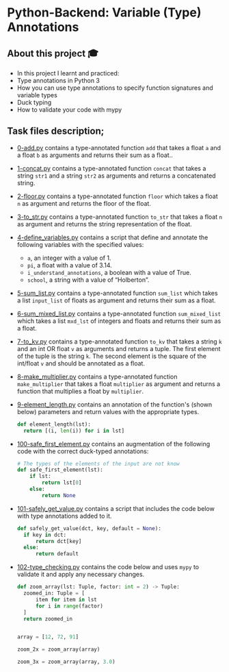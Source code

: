 # Python-Backend: Variable (Type) Annotations

## About this project :mortar_board:
- In this project I learnt and practiced:
- Type annotations in Python 3
- How you can use type annotations to specify function signatures and variable types
- Duck typing
- How to validate your code with mypy

## Task files description;

* [0-add.py](./0-add.py) contains a type-annotated function `add` that takes a float `a` and a float `b` as arguments and returns their sum as a float..

* [1-concat.py](./1-concat.py) contains a type-annotated function `concat` that takes a string `str1` and a string `str2` as arguments and returns a concatenated string.

* [2-floor.py](./2-floor.py) contains a type-annotated function `floor` which takes a float `n` as argument and returns the floor of the float.

* [3-to_str.py](./3-to_str.py) contains a type-annotated function `to_str` that takes a float `n` as argument and returns the string representation of the float.

* [4-define_variables.py](./4-define_variables.py) contains a script that define and annotate the following variables with the specified values:
  + `a`, an integer with a value of 1.
  + `pi`, a float with a value of 3.14.
  + `i_understand_annotations`, a boolean with a value of True.
  + `school`, a string with a value of “Holberton”.

* [5-sum_list.py](./5-sum_list.py) contains a type-annotated function `sum_list` which takes a list `input_list` of floats as argument and returns their sum as a float.

* [6-sum_mixed_list.py](6-sum_mixed_list.py) contains a type-annotated function `sum_mixed_list` which takes a list `mxd_lst` of integers and floats and returns their sum as a float.

* [7-to_kv.py](7-to_kv.py) contains a type-annotated function `to_kv` that takes a string `k` and an int OR float `v` as arguments and returns a tuple. The first element of the tuple is the string `k`. The second element is the square of the int/float `v` and should be annotated as a float.

* [8-make_multiplier.py](8-make_multiplier.py) contains a type-annotated function `make_multiplier` that takes a float `multiplier` as argument and returns a function that multiplies a float by `multiplier`.

* [9-element_length.py](9-element_length.py) contains an annotation of the function's (shown below) parameters and return values with the appropriate types.
  ```python
  def element_length(lst):
    return [(i, len(i)) for i in lst]
  ```

* [100-safe_first_element.py](100-safe_first_element.py) contains an augmentation of the following code with the correct duck-typed annotations:
  ```python
  # The types of the elements of the input are not know
  def safe_first_element(lst):
      if lst:
          return lst[0]
      else:
          return None
  ```

* [101-safely_get_value.py](101-safely_get_value.py) contains a script that includes the code below with type annotations added to it.
  ```python
  def safely_get_value(dct, key, default = None):
    if key in dct:
        return dct[key]
    else:
        return default
  ```

* [102-type_checking.py](102-type_checking.py) contains the code below and uses `mypy` to validate it and apply any necessary changes.
  ```python
  def zoom_array(lst: Tuple, factor: int = 2) -> Tuple:
    zoomed_in: Tuple = [
        item for item in lst
        for i in range(factor)
    ]
    return zoomed_in


  array = [12, 72, 91]

  zoom_2x = zoom_array(array)

  zoom_3x = zoom_array(array, 3.0)
  ```
